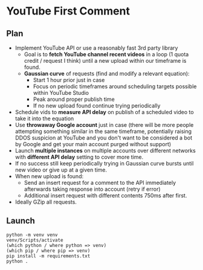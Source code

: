 # YouTube First Comment

## Plan

- Implement YouTube API or use a reasonably fast 3rd party library
  - Goal is to **fetch YouTube channel recent videos** in a loop (1 quota credit / request I think) until a new upload within our timeframe is found.
  - **Gaussian curve** of requests (find and modify a relevant equation): 
    - Start 1 hour prior just in case
    - Focus on periodic timeframes around scheduling targets possible within YouTube Studio
    - Peak around proper publish time
    - If no new upload found continue trying periodically
- Schedule vids to **measure API delay** on publish of a scheduled video to take it into the equation
- Use **throwaway Google account** just in case (there will be more people attempting something similar in the same timeframe, potentially raising DDOS suspicion at YouTube and you don't want to be considered a bot by Google and get your main account purged without support)
- Launch **multiple instances** on multiple accounts over different networks with **different API delay** setting to cover more time.
- If no success still keep periodically trying in Gaussian curve bursts until new video or give up at a given time.
- When new upload is found:
  - Send an insert request for a comment to the API immediately afterwards taking response into account (retry if error)
  - Additional insert request with different contents 750ms after first.
- Ideally GZip all requests.

## Launch

```
python -m venv venv
venv/Scripts/activate
(which python / where python => venv)
(which pip / where pip => venv)
pip install -m requirements.txt
python .
```

